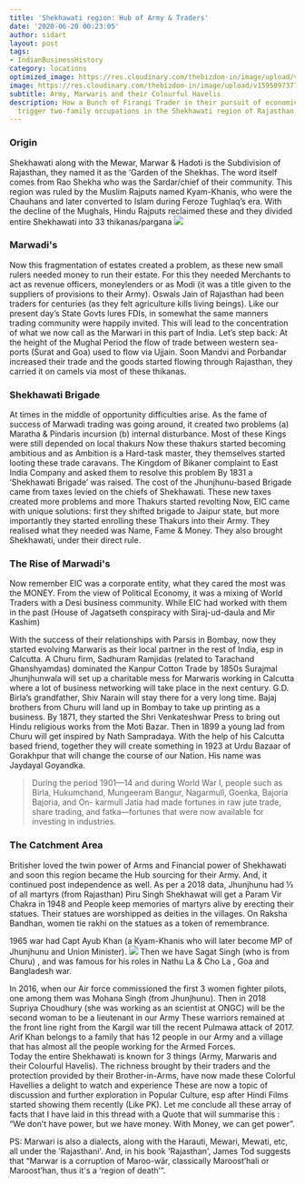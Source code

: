 ```yaml
---
title: 'Shekhawati region: Hub of Army & Traders'
date: '2020-06-20 00:23:05'
author: sidart
layout: post
tags:
- IndianBusinessHistory
category: locations
optimized_image: https://res.cloudinary.com/thebizdom-in/image/upload/v1595097377/Shekhwati_hyzihk.png
image: https://res.cloudinary.com/thebizdom-in/image/upload/v1595097377/Shekhwati_hyzihk.png
subtitle: Army, Marwaris and their Colourful Havelis
description: How a Bunch of Firangi Trader in their pursuit of economical gain will
  trigger two-family occupations in the Shekhawati region of Rajasthan.
---
```


### Origin
Shekhawati along with the Mewar, Marwar & Hadoti is the Subdivision of Rajasthan, they named it as the ‘Garden of the Shekhas. The word itself comes from Rao Shekha who was the Sardar/chief of their community.
This region was ruled by the Muslim Rajputs named Kyam-Khanis, who were the Chauhans and later converted to Islam during Feroze Tughlaq’s era. With the decline of the Mughals, Hindu Rajputs reclaimed these and they divided entire Shekhawati into 33 thikanas/pargana
![](https://pbs.twimg.com/media/Ea56tIHUwAAEVRf?format=png&name=small)
### Marwadi's
Now this fragmentation of estates created a problem, as these new small rulers needed money to run their estate. For this they needed Merchants to act as revenue officers, moneylenders or as Modi (it was a title given to the suppliers of provisions to their Army).
Oswals Jain of Rajasthan had been traders for centuries (as they felt agriculture kills living beings). Like our present day’s State Govts lures FDIs, in somewhat the same manners trading community were happily invited. This will lead to the concentration of what we now call as the Marwari in this part of India.
Let’s step back: At the height of the Mughal Period the flow of trade between western sea-ports (Surat and Goa) used to flow via Ujjain. Soon Mandvi and Porbandar increased their trade and the goods started flowing through Rajasthan, they carried it on camels via most of these thikanas.

### Shekhawati Brigade
At times in the middle of opportunity difficulties arise. As the fame of success of Marwadi trading was going around, it created two problems (a) Maratha & Pindaris incursion (b) internal disturbance. Most of these Kings were still depended on local thakurs
Now these thakurs started becoming ambitious and as Ambition is a Hard-task master, they themselves started looting these trade caravans. The Kingdom of Bikaner complaint to East India Company and asked them to resolve this problem
By 1831 a ‘Shekhawati Brigade’ was raised. The cost of the Jhunjhunu-based Brigade came from taxes levied on the chiefs of Shekhawati. These new taxes created more problems and more Thakurs started revolting
Now, EIC came with unique solutions: first they shifted brigade to Jaipur state, but more importantly they started enrolling these Thakurs into their Army. They realised what they needed was Name, Fame & Money.  They also brought Shekhawati, under their direct rule. 

### The Rise of Marwadi's
Now remember EIC was a corporate entity, what they cared the most was the MONEY. From the view of Political Economy, it was a mixing of World Traders with a Desi business community. While EIC had worked with them in the past (House of Jagatseth conspiracy with Siraj-ud-daula and Mir Kashim)

With the success of their relationships with Parsis in Bombay, now they started evolving Marwaris as their local partner in the rest of India, esp in Calcutta. A Churu firm, Sadhuram Ramjidas (related to Tarachand Ghanshyamdas) dominated the Kanpur Cotton Trade by 1850s
Surajmal Jhunjhunwala will set up a charitable mess for Marwaris working in Calcutta where a lot of business networking will take place in the next century. G.D. Birla’s grandfather, Shiv Narain will stay there for a very long time.
Bajaj brothers from Churu will land up in Bombay to take up printing as a business. By 1871, they started the Shri Venkateshwar Press to bring out Hindu religious works from the Moti Bazar. Then in 1899 a young lad from Churu will get inspired by Nath Sampradaya.
With the help of his Calcutta based friend, together they will create something in 1923 at Urdu Bazaar of Gorakhpur that will change the course of our Nation. His name was Jaydayal Goyandka.
> During the period 1901—14 and during World War I, people such as Birla, Hukumchand, Mungeeram Bangur, Nagarmull, Goenka, Bajoria Bajoria, and On- karmull Jatia had made fortunes in raw jute trade, share trading, and fatka—fortunes that were now available for investing in industries.

### The Catchment Area
Britisher loved the twin power of Arms and Financial power of Shekhawati and soon this region became the Hub sourcing for their Army. And, it continued post independence as well. As per a 2018 data, Jhunjhunu had ⅓ of all martyrs (from Rajasthan) 
Piru Singh Shekhawat will get a Param Vir Chakra in 1948 and People keep memories of martyrs alive by erecting their statues. Their statues are worshipped as deities in the villages. On Raksha Bandhan, women tie rakhi on the statues as a token of remembrance. 

1965 war had Capt Ayub Khan (a Kyam-Khanis who will later become MP of Jhunjhunu  and Union Minister). 
![](https://pbs.twimg.com/media/Ea56E9cUMAEhhN3?format=jpg&name=360x360)
Then we have Sagat Singh (who is from Churu) , and was famous for his roles in Nathu La & Cho La  , Goa and Bangladesh war.

In 2016, when our Air force commissioned the first 3 women fighter pilots, one among them was Mohana Singh (from Jhunjhunu). Then in 2018 Supriya Choudhury (she was working as an scientist at ONGC) will be the second woman to be a lieutenant in our Army
These warriors remained at the front line right from the Kargil war till the recent Pulmawa attack of 2017. Arif Khan belongs to a family that has 12 people in our Army and a village that has almost all the people working for the Armed Forces.  
Today the entire Shekhawati is known for 3 things (Army, Marwaris and their Colourful Havelis). The richness brought by their traders and the protection provided by their Brother-in-Arms, have now made these Colorful Havellies a delight to watch and experience
These are now a topic of discussion and further exploration in Popular Culture, esp after Hindi Films started showing them recently (Like PK). 
Let me conclude all these array of facts that I have laid in this thread with a Quote that will summarise this : “We don’t have power, but we have money. With Money, we can get power”.

PS: Marwari is also a dialects, along with the Harauti, Mewari, Mewati, etc, all under the 'Rajasthani'. And, in his book 'Rajasthan', James Tod suggests that “Marwar is a corruption of Maroo-wār, classically Maroost’hali or Maroost’han, thus it's a  ‘region of death’”.
